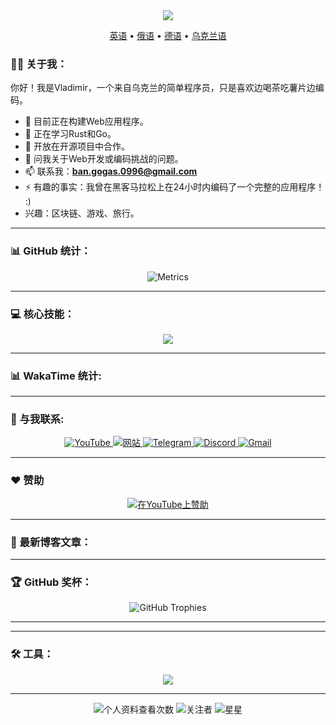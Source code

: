 <div id="header" align="center">
  <img src="https://capsule-render.vercel.app/api?type=waving&color=gradient&height=300&section=header&text=Vladimir%20Banov&fontSize=90&fontAlignY=38&descAlignY=51&desc=简单的程序员%20%7C%20开源爱好者&descAlign=62"/>
  <p align="center">
    <a href="https://github.com/BANSAFAn/BANSAFAn/blob/main/README.md">英语</a> •
    <a href="https://github.com/BANSAFAn/BANSAFAn/blob/main/README.ru.md">俄语</a> •
    <a href="https://github.com/BANSAFAn/BANSAFAn/blob/main/README.de.md">德语</a> •
    <a href="https://github.com/BANSAFAn/BANSAFAn/blob/main/README.uk.md">乌克兰语</a>
  </p>
</div>

### 👨‍💻 关于我：

你好！我是Vladimir，一个来自乌克兰的简单程序员，只是喜欢边喝茶吃薯片边编码。
- 🔭 目前正在构建Web应用程序。
- 🌱 正在学习Rust和Go。
- 👯 开放在开源项目中合作。
- 💬 问我关于Web开发或编码挑战的问题。
- 📫 联系我：**ban.gogas.0996@gmail.com**
- ⚡ 有趣的事实：我曾在黑客马拉松上在24小时内编码了一个完整的应用程序！ :)
- 兴趣：区块链、游戏、旅行。

---

### 📊 GitHub 统计：

<div align="center">
  <img src="metrics.svg" alt="Metrics"/>
</div>

---

### 💻 核心技能：

<p align="center">
  <a href="https://skillicons.dev">
    <img src="https://skillicons.dev/icons?i=rust,go,ts,js,vue,react,html,css,git,docker,aws,githubactions" />
  </a>
</p>

---

### 📊 WakaTime 统计:

<!-- WAKATIME:START -->
<!-- WAKATIME:END -->

---

### 🤝 与我联系:

<div align="center">
  <a href="https://www.youtube.com/@Baneronetwo" target="_blank">
    <img src="https://img.shields.io/badge/-YouTube-FF0000?style=for-the-badge&logo=youtube&logoColor=white" alt="YouTube"/>
  </a>
  <a href="https://baneronetwo.vercel.app/" target="_blank">
    <img src="https://img.shields.io/badge/-Website-000000?style=for-the-badge&logo=About.me&logoColor=white" alt="网站"/>
  </a>
  <a href="https://t.me/banliveone" target="_blank">
    <img src="https://img.shields.io/badge/-Telegram-2CA5E0?style=for-the-badge&logo=telegram&logoColor=white" alt="Telegram"/>
  </a>
  <a href="https://rebrand.ly/liveone" target="_blank">
    <img src="https://img.shields.io/badge/-Discord-5865F2?style=for-the-badge&logo=discord&logoColor=white" alt="Discord"/>
  </a>
  <a href="mailto:ban.gogas.0996@gmail.com">
    <img src="https://img.shields.io/badge/-Gmail-D14836?style=for-the-badge&logo=gmail&logoColor=white" alt="Gmail"/>
  </a>
</div>

---

### ❤️ 赞助

<div align="center">
  <a href="https://www.youtube.com/channel/UClMebl5oW-tB2eQ-g_00e_A/join" target="_blank">
    <img src="https://img.shields.io/badge/Sponsor-FF0000?style=for-the-badge&logo=YouTube&logoColor=white" alt="在YouTube上赞助"/>
  </a>
</div>



---

### 📝 最新博客文章：

<!-- BLOG-POST-LIST:START -->
<!-- BLOG-POST-LIST:END -->

---

### 🏆 GitHub 奖杯：

<div align="center">
  <img src="https://github-profile-trophy.vercel.app/?username=BANSAFAn&theme=radical&no-frame=true&no-bg=true&margin-w=4" alt="GitHub Trophies"/>
</div>

---


---

### 🛠️ 工具：

<p align="center">
  <a href="https://skillicons.dev">
    <img src="https://skillicons.dev/icons?i=vscode,visualstudio,neovim,github,figma,postman" />
  </a>
</p>

---

<div align="center">
  <img src="https://profile-counter.glitch.me/BANSAFAn/count.svg" alt="个人资料查看次数"/>
  <img src="https://img.shields.io/github/followers/BANSAFAn?label=关注者&style=social&logo=github" alt="关注者"/>
  <img src="https://img.shields.io/github/stars/BANSAFAn?label=星星&style=social&logo=github" alt="星星"/>
</div>